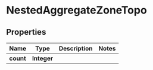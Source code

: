 

# NestedAggregateZoneTopo


## Properties

Name | Type | Description | Notes
------------ | ------------- | ------------- | -------------
**count** | **Integer** |  | 



